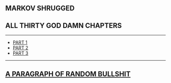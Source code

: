 ## MARKOV SHRUGGED
## ALL THIRTY GOD DAMN CHAPTERS

---

* [PART 1](https://imogenerative.github.io/markov-shrugged/markov-shrugged-part-1)
* [PART 2](https://imogenerative.github.io/markov-shrugged/markov-shrugged-part-2)
* [PART 3](https://imogenerative.github.io/markov-shrugged/markov-shrugged-part-3)

---

## [A PARAGRAPH OF RANDOM BULLSHIT](https://markov-shrugged.herokuapp.com)
